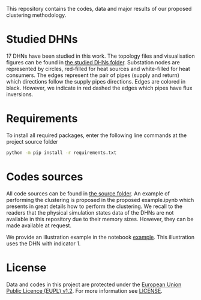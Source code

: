 This repository contains the codes, data and major results of our proposed clustering methodology.

# Studied DHNs

17 DHNs have been studied in this work. The topology files and visualisation figures can be found in [the studied DHNs folder](studied_dhns/). Substation nodes are represented by circles, red-filled for heat sources and white-filled for heat consumers. The edges represent the pair of pipes (supply and return) which directions follow the supply pipes directions. Edges are colored in black. However, we indicate in red dashed the edges which pipes have flux inversions. 

# Requirements

To install all required packages, enter the following line commands at the project source folder

```bash
python -m pip install -r requirements.txt
``` 

# Codes sources

All code sources can be found in [the source folder](src/). An example of performing the clustering is proposed in the proposed example.ipynb which presents in great details how to perform the clustering. We recall to the readers that the physical simulation states data of the DHNs are not available in this repository due to their memory sizes. However, they can be made available at request. 

We provide an illustration example in the notebook [example](example.ipynb). This illustration uses the DHN with indicator 1.


# License

Data and codes in this project are protected under the [European Union Public Licence (EUPL) v1.2](https://joinup.ec.europa.eu/page/eupl-text-11-12).
For more information see [LICENSE](LICENSE).